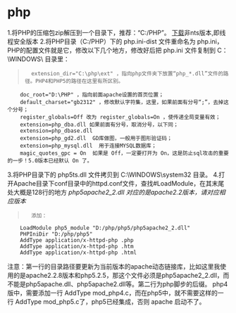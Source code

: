 # php

1.将PHP的压缩包zip解压到一个目录下，推荐：“C:/PHP”。 
[下载](http://windows.php.net/download/)非nts版本,即线程安全版本
2.将PHP目录（C:/PHP）下的 php.ini-dist 文件重命名为 php.ini，PHP的配置文件就是它，修改以下几个地方，修改好后把 php.ini 文件复制到 C：\WINDOWS\ 目录里： 
>		extension_dir="C:\php\ext" ，指向php文件夹下放置“php_*.dll”文件的路径。PHP4和PHP5的路径在这里有所区别。 
		doc_root="D:\PHP" ，指向前面apache设置的首页位置； 
		default_charset="gb2312" ，修改默认字符集，这里，如果前面有分号“;”，去掉这个分号； 
		register_globals=Off 改为 register_globals=On ，使传递全局变量有效； 
		extension=php_dba.dll 如果前面有分号，取消分号，以下同； 
		extension=php_dbase.dll 
		extension=php_gd2.dll  GD库做图，一般用于图形验证码； 
		extension=php_mysql.dll  用于连接MYSQL数据库； 
		magic_quotes_gpc = On  如果是 Off，一定要打开为 On，这是防止sql攻击的重要的一步！5.0版本已经默认 On 了。

3.将PHP目录下的 php5ts.dll 文件拷贝到 C:\WINDOWS\system32 目录。 
4.打开Apache目录下conf目录中的httpd.conf文件，查找#LoadModule，在其末尾处大概是128行的地方 
*php5apache2_2.dll 对应的是apache2.2版本，请对应相应版本*
 >       添加： 
        LoadModule php5_module "D:/php/php5/php5apache2_2.dll" 
        PHPIniDir "D:/php/php5" 
        AddType application/x-httpd-php .php
        AddType application/x-httpd-php .htm 
        AddType application/x-httpd-php .html 

 注意：第一行的目录路径要更新为当前版本的apache动态链接库，比如这里我使用的是apache2.2.8版本和php5.2.5，那这个文件必须是php5apache2_2.dll，而不能是php5apache.dll、php5apache2.dll等。第二行为php脚步的后缀。 
    php4版中，需要添加一行 AddType mod_php4.c，而在php5中，就不需要这样的一行 AddType mod_php5.c了，php5已经集成，否则 apache 启动不了。